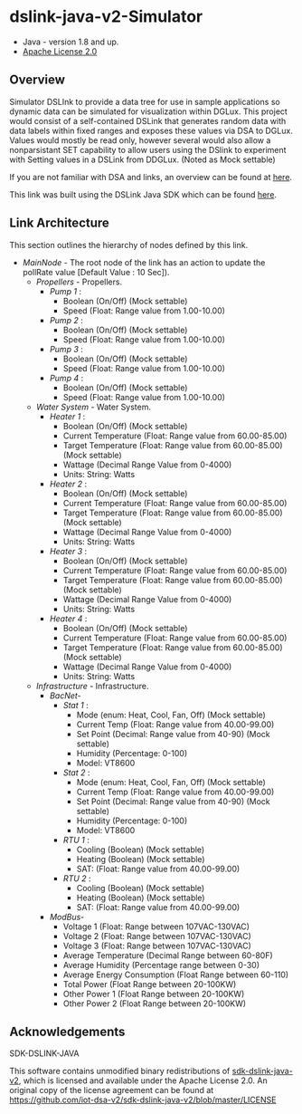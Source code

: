# dslink-java-v2-Simulator

* Java - version 1.8 and up.
* [Apache License 2.0](http://www.apache.org/licenses/LICENSE-2.0)


## Overview

Simulator DSLInk to provide a data tree for use in sample applications so dynamic data can be
simulated for visualization within DGLux. This project would consist of a self-contained DSLink
that generates random data with data labels within fixed ranges and exposes these values via
DSA to DGLux. Values would mostly be read only, however several would also allow a nonparsistant
SET capability to allow users using the DSlink to experiment with Setting values in a
DSLink from DDGLux. (Noted as Mock settable)

If you are not familiar with DSA and links, an overview can be found at
[here](http://iot-dsa.org/get-started/how-dsa-works).

This link was built using the DSLink Java SDK which can be found
[here](https://github.com/iot-dsa-v2/sdk-dslink-java-v2).


## Link Architecture

This section outlines the hierarchy of nodes defined by this link.

- _MainNode_ - The root node of the link has an action to update the pollRate value [Default Value : 10 Sec]).
  - _Propellers_ - Propellers.
    - _Pump 1_ :
        - Boolean (On/Off) (Mock settable)
        - Speed (Float: Range value from 1.00-10.00)
     - _Pump 2_ :
        - Boolean (On/Off) (Mock settable)
        - Speed (Float: Range value from 1.00-10.00)
     - _Pump 3_ :
        - Boolean (On/Off) (Mock settable)
        - Speed (Float: Range value from 1.00-10.00)
     - _Pump 4_ :
        - Boolean (On/Off) (Mock settable)
        - Speed (Float: Range value from 1.00-10.00)
  - _Water System_ - Water System.
     - _Heater 1_ :
        - Boolean (On/Off) (Mock settable)
        - Current Temperature (Float: Range value from 60.00-85.00)
        - Target Temperature (Float: Range value from 60.00-85.00) (Mock settable)
        - Wattage (Decimal Range Value from 0-4000)
        - Units: String: Watts
    - _Heater 2_ :
        - Boolean (On/Off) (Mock settable)
        - Current Temperature (Float: Range value from 60.00-85.00)
        - Target Temperature (Float: Range value from 60.00-85.00) (Mock settable)
        - Wattage (Decimal Range Value from 0-4000)
        - Units: String: Watts
     - _Heater 3_ :
        - Boolean (On/Off) (Mock settable)
        - Current Temperature (Float: Range value from 60.00-85.00)
        - Target Temperature (Float: Range value from 60.00-85.00) (Mock settable)
        - Wattage (Decimal Range Value from 0-4000)
        - Units: String: Watts
    - _Heater 4_ :
        - Boolean (On/Off) (Mock settable)
        - Current Temperature (Float: Range value from 60.00-85.00)
        - Target Temperature (Float: Range value from 60.00-85.00) (Mock settable)
        - Wattage (Decimal Range Value from 0-4000)
        - Units: String: Watts
  - _Infrastructure_ - Infrastructure.
    - _BacNet_-
        - _Stat 1_ :
            - Mode (enum: Heat, Cool, Fan, Off) (Mock settable)
            - Current Temp (Float: Range value from 40.00-99.00)
            - Set Point (Decimal: Range value from 40-90) (Mock settable)
            - Humidity (Percentage: 0-100)
            - Model: VT8600
        - _Stat 2_ :
            - Mode (enum: Heat, Cool, Fan, Off) (Mock settable)
            - Current Temp (Float: Range value from 40.00-99.00)
            - Set Point (Decimal: Range value from 40-90) (Mock settable)
            - Humidity (Percentage: 0-100)
            - Model: VT8600
        - _RTU 1_ :
            - Cooling (Boolean) (Mock settable)
            - Heating (Boolean) (Mock settable)
            - SAT: (Float: Range value from 40.00-99.00)
        - _RTU 2_ :
            - Cooling (Boolean) (Mock settable)
            - Heating (Boolean) (Mock settable)
            - SAT: (Float: Range value from 40.00-99.00)
    - _ModBus_-
        - Voltage 1 (Float: Range between 107VAC-130VAC)
        - Voltage 2 (Float: Range between 107VAC-130VAC)
        - Voltage 3 (Float: Range between 107VAC-130VAC)
        - Average Temperature (Decimal Range between 60-80F)
        - Average Humidity (Percentage range between 0-30)
        - Average Energy Consumption (Float Range between 60-110)
        - Total Power (Float Range between 20-100KW)
        - Other Power 1 (Float Range between 20-100KW)
        - Other Power 2 (Float Range between 20-100KW)

## Acknowledgements

SDK-DSLINK-JAVA

This software contains unmodified binary redistributions of 
[sdk-dslink-java-v2](https://github.com/iot-dsa-v2/sdk-dslink-java-v2), which is licensed 
and available under the Apache License 2.0. An original copy of the license agreement can be found 
at https://github.com/iot-dsa-v2/sdk-dslink-java-v2/blob/master/LICENSE

